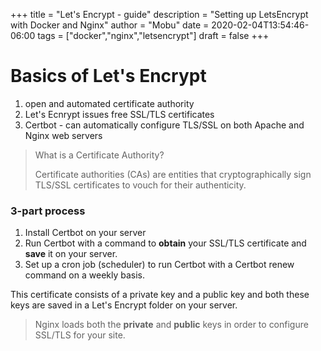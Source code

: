 +++
title = "Let's Encrypt - guide"
description = "Setting up LetsEncrypt with Docker and Nginx"
author = "Mobu"
date = 2020-02-04T13:54:46-06:00
tags = ["docker","nginx","letsencrypt"]
draft = false
+++
# Basics of Let's Encrypt
1. open and automated certificate authority
2. Let's Ecnrypt issues free SSL/TLS certificates
3. Certbot - can automatically configure TLS/SSL on both Apache and Nginx web servers
> What is a Certificate Authority?
>
> Certificate authorities (CAs) are entities that cryptographically sign TLS/SSL certificates to vouch for their authenticity.
### 3-part process
1. Install Certbot on your server
2. Run Certbot with a command to **obtain** your SSL/TLS certificate and **save** it on your server.
3. Set up a cron job (scheduler) to run Certbot with a Certbot renew command on a weekly basis.

This certificate consists of a private key and a public key and both these keys are saved in a Let's Encrypt folder on your server.
> Nginx loads both the **private** and **public** keys in order to configure SSL/TLS for your site.
